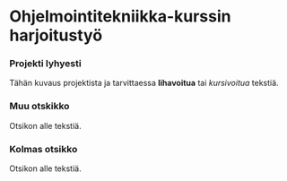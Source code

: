 # Ohjelmointitekniikka-kurssin harjoitustyö

### Projekti lyhyesti

Tähän kuvaus projektista ja tarvittaessa **lihavoitua** tai *kursivoitua* tekstiä. 

### Muu otskikko

Otsikon alle tekstiä.

### Kolmas otsikko

Otsikon alle tekstiä. 
